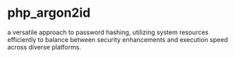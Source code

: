 # php_argon2id
a versatile approach to password hashing, utilizing system resources efficiently to balance between security enhancements and execution speed across diverse platforms.
